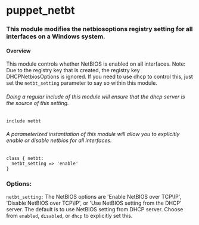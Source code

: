 # puppet_netbt

### This module modifies the netbiosoptions registry setting for all interfaces on a Windows system.

#### Overview
This module controls whether NetBIOS is enabled on all interfaces. Note: Due to the registry key that is created, the registry key DHCPNetbiosOptions is ignored. If you need to use dhcp to control this, just set the `netbt_setting` parameter to say so within this module.

###### Doing a regular include of this module will ensure that the dhcp server is the source of this setting.

```puppet
include netbt
```

###### A parameterized instantiation of this module will allow you to explicitly enable or disable netbios for all interfaces.

```puppet
class { netbt:
  netbt_setting => 'enable'
}
```

### Options:

`netbt_setting:`
The NetBIOS options are 'Enable NetBIOS over TCP\IP', 'Disable NetBIOS over TCP\IP', or 'Use NetBIOS setting from the DHCP' server. The default is to use NetBIOS setting from DHCP server. Choose from `enabled`, `disabled`, or `dhcp` to explicitly set this.
